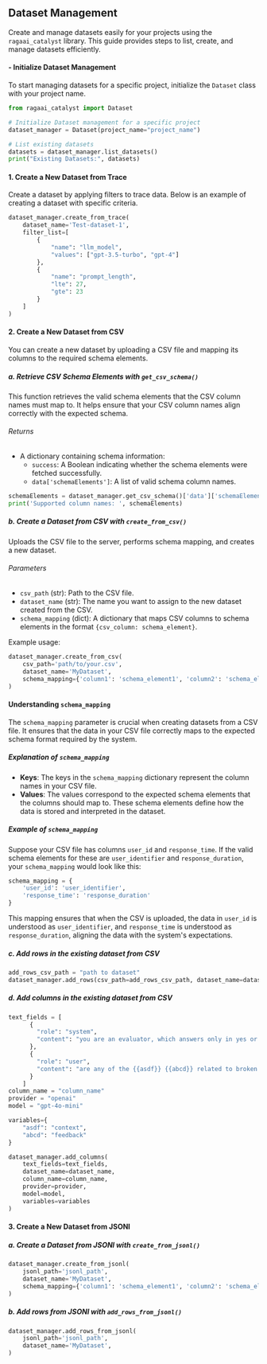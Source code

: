 ## Dataset Management

Create and manage datasets easily for your projects using the `ragaai_catalyst` library. This guide provides steps to list, create, and manage datasets efficiently.

#### - Initialize Dataset Management

To start managing datasets for a specific project, initialize the `Dataset` class with your project name.

```python
from ragaai_catalyst import Dataset

# Initialize Dataset management for a specific project
dataset_manager = Dataset(project_name="project_name")

# List existing datasets
datasets = dataset_manager.list_datasets()
print("Existing Datasets:", datasets)
```

#### 1. Create a New Dataset from Trace

Create a dataset by applying filters to trace data. Below is an example of creating a dataset with specific criteria.

```python
dataset_manager.create_from_trace(
    dataset_name='Test-dataset-1',
    filter_list=[
        {
            "name": "llm_model",
            "values": ["gpt-3.5-turbo", "gpt-4"]
        },
        {
            "name": "prompt_length",
            "lte": 27,
            "gte": 23
        }
    ]
)
```

#### 2. Create a New Dataset from CSV

You can create a new dataset by uploading a CSV file and mapping its columns to the required schema elements.

##### a. Retrieve CSV Schema Elements with `get_csv_schema()`

This function retrieves the valid schema elements that the CSV column names must map to. It helps ensure that your CSV column names align correctly with the expected schema.

###### Returns

- A dictionary containing schema information:
  - `success`: A Boolean indicating whether the schema elements were fetched successfully.
  - `data['schemaElements']`: A list of valid schema column names.

```python
schemaElements = dataset_manager.get_csv_schema()['data']['schemaElements']
print('Supported column names: ', schemaElements)
```

##### b. Create a Dataset from CSV with `create_from_csv()`

Uploads the CSV file to the server, performs schema mapping, and creates a new dataset.

###### Parameters

- `csv_path` (str): Path to the CSV file.
- `dataset_name` (str): The name you want to assign to the new dataset created from the CSV.
- `schema_mapping` (dict): A dictionary that maps CSV columns to schema elements in the format `{csv_column: schema_element}`.

Example usage:

```python
dataset_manager.create_from_csv(
    csv_path='path/to/your.csv',
    dataset_name='MyDataset',
    schema_mapping={'column1': 'schema_element1', 'column2': 'schema_element2'}
)
```

#### Understanding `schema_mapping`

The `schema_mapping` parameter is crucial when creating datasets from a CSV file. It ensures that the data in your CSV file correctly maps to the expected schema format required by the system.

##### Explanation of `schema_mapping`

- **Keys**: The keys in the `schema_mapping` dictionary represent the column names in your CSV file.
- **Values**: The values correspond to the expected schema elements that the columns should map to. These schema elements define how the data is stored and interpreted in the dataset.

##### Example of `schema_mapping`

Suppose your CSV file has columns `user_id` and `response_time`. If the valid schema elements for these are `user_identifier` and `response_duration`, your `schema_mapping` would look like this:

```python
schema_mapping = {
    'user_id': 'user_identifier',
    'response_time': 'response_duration'
}
```

This mapping ensures that when the CSV is uploaded, the data in `user_id` is understood as `user_identifier`, and `response_time` is understood as `response_duration`, aligning the data with the system's expectations.


##### c. Add rows in the existing dataset from CSV

```python
add_rows_csv_path = "path to dataset"
dataset_manager.add_rows(csv_path=add_rows_csv_path, dataset_name=dataset_name)
```

##### d. Add columns in the existing dataset from CSV

```python
text_fields = [
      {
        "role": "system",
        "content": "you are an evaluator, which answers only in yes or no."
      },
      {
        "role": "user",
        "content": "are any of the {{asdf}} {{abcd}} related to broken hand"
      }
    ]
column_name = "column_name"
provider = "openai"
model = "gpt-4o-mini"

variables={
    "asdf": "context",
    "abcd": "feedback"
}
```

```python
dataset_manager.add_columns(
    text_fields=text_fields,
    dataset_name=dataset_name,
    column_name=column_name,
    provider=provider,
    model=model,
    variables=variables
)
```

#### 3. Create a New Dataset from JSONl

##### a. Create a Dataset from JSONl with `create_from_jsonl()`

```python
dataset_manager.create_from_jsonl(
    jsonl_path='jsonl_path',
    dataset_name='MyDataset',
    schema_mapping={'column1': 'schema_element1', 'column2': 'schema_element2'}
)
```

##### b. Add rows from JSONl with `add_rows_from_jsonl()`

```python
dataset_manager.add_rows_from_jsonl(
    jsonl_path='jsonl_path',
    dataset_name='MyDataset',
)
```




